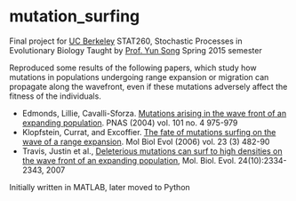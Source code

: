 # mutation_surfing
Final project for [UC Berkeley](https://www.berkeley.edu/) STAT260, Stochastic Processes in Evolutionary Biology
Taught by [Prof. Yun Song](http://people.eecs.berkeley.edu/~yss/)
Spring 2015 semester

Reproduced some results of the following papers, which study how mutations in populations undergoing range expansion or migration can propagate along the wavefront, even if these mutations adversely affect the fitness of the individuals. 
* Edmonds, Lillie, Cavalli-Sforza. [Mutations arising in the wave front of an expanding population](https://www.pnas.org/content/101/4/975.long). PNAS (2004) vol. 101 no. 4 975-979
* Klopfstein, Currat, and Excoffier. [The fate of mutations surfing on the wave of a range expansion](https://www.ncbi.nlm.nih.gov/pubmed/16280540). Mol Biol Evol (2006) vol. 23 (3) 482-90
* Travis, Justin et al., [Deleterious mutations can surf to high densities on the wave front of an expanding population](https://www.ncbi.nlm.nih.gov/pubmed/17703053), Mol. Biol. Evol. 24(10):2334-2343, 2007

Initially written in MATLAB, later moved to Python
